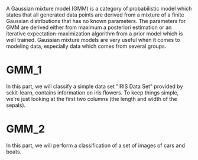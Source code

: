 A Gaussian mixture model (GMM) is a category of probabilistic model which states that all generated data points are derived from a mixture of a finite Gaussian distributions that has no known parameters. 
The parameters for GMM are derived either from maximum a posteriori estimation or an iterative expectation-maximization algorithm from a prior model which is well trained. 
Gaussian mixture models are very useful when it comes to modeling data, especially data which comes from several groups.

# GMM_1
In this part, we will classify a simple data set "IRIS Data Set" provided by sckit-learn, contains information on iris flowers.
To keep things simple, we're just looking at the first two columns (the length and width of the sepals).

# GMM_2
In this part, we will perform a classification of a set of images of cars and boats.

